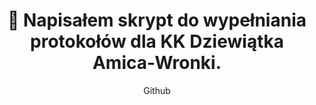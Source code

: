 ---
title: "📝 Napisałem skrypt do wypełniania protokołów dla KK Dziewiątka Amica-Wronki."
subtitle: "Github"
github: "https://github.com/asdfMaciej/protokoly-kreglarskie"
weight: 7
---